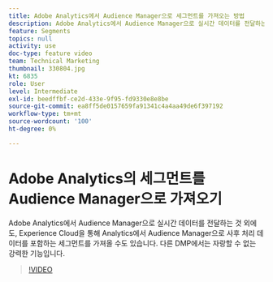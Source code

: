 ```yaml
---
title: Adobe Analytics에서 Audience Manager으로 세그먼트를 가져오는 방법
description: Adobe Analytics에서 Audience Manager으로 실시간 데이터를 전달하는 것 외에도, Experience Cloud을 통해 Analytics에서 Audience Manager으로 사후 처리 데이터를 포함하는 세그먼트를 가져올 수도 있습니다. 다른 DMP에서는 자랑할 수 없는 강력한 기능입니다.
feature: Segments
topics: null
activity: use
doc-type: feature video
team: Technical Marketing
thumbnail: 330804.jpg
kt: 6835
role: User
level: Intermediate
exl-id: beedffbf-ce2d-433e-9f95-fd9330e8e8be
source-git-commit: ea8ff5de0157659fa91341c4a4aa49de6f397192
workflow-type: tm+mt
source-wordcount: '100'
ht-degree: 0%

---
```


# Adobe Analytics의 세그먼트를 Audience Manager으로 가져오기

Adobe Analytics에서 Audience Manager으로 실시간 데이터를 전달하는 것 외에도, Experience Cloud을 통해 Analytics에서 Audience Manager으로 사후 처리 데이터를 포함하는 세그먼트를 가져올 수도 있습니다. 다른 DMP에서는 자랑할 수 없는 강력한 기능입니다.

>[!VIDEO](https://video.tv.adobe.com/v/330804/?quality=12&learn=on)
